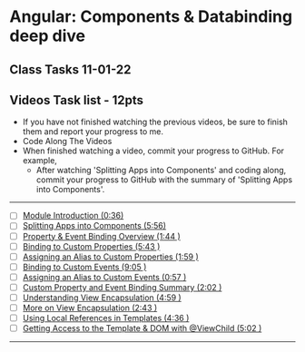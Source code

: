 # Angular: Components & Databinding deep dive
## Class Tasks 11-01-22

## Videos Task list -  12pts
- If you have not finished watching the previous videos, be sure to finish them and report your progress to me. 
- Code Along The Videos
- When finished watching a video, commit your progress to GitHub. For example, 
  - After watching 'Splitting Apps into Components' and coding along, commit your progress to GitHub with the summary of 'Splitting Apps into Components'. 
<hr>

- [ ] [Module Introduction (0:36)](https://pro.academind.com/courses/765847/lectures/13901530)
- [ ] [Splitting Apps into Components (5:56)](https://pro.academind.com/courses/765847/lectures/13901535)
- [ ] [Property & Event Binding Overview (1:44 )](https://pro.academind.com/courses/765847/lectures/13901543)
- [ ] [Binding to Custom Properties (5:43 )](https://pro.academind.com/courses/765847/lectures/13901527)
- [ ] [Assigning an Alias to Custom Properties (1:59 )](https://pro.academind.com/courses/765847/lectures/13901528)
- [ ] [Binding to Custom Events (9:05 )](https://pro.academind.com/courses/765847/lectures/13901536)
- [ ] [Assigning an Alias to Custom Events (0:57 )](https://pro.academind.com/courses/765847/lectures/13901542)
- [ ] [Custom Property and Event Binding Summary (2:02 )](https://pro.academind.com/courses/765847/lectures/13901547)
- [ ] [Understanding View Encapsulation (4:59 )](https://pro.academind.com/courses/765847/lectures/13901537)
- [ ] [More on View Encapsulation (2:43 )](https://pro.academind.com/courses/765847/lectures/13901545)
- [ ] [Using Local References in Templates (4:36 )](https://pro.academind.com/courses/765847/lectures/13901533)
- [ ] [Getting Access to the Template & DOM with @ViewChild (5:02 )](https://pro.academind.com/courses/765847/lectures/13901534)

<hr>

